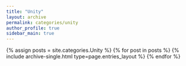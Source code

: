 ```yaml
---
title: "Unity"
layout: archive
permalink: categories/unity
author_profile: true
sidebar_main: true
---
```



{% assign posts = site.categories.Unity %}
{% for post in posts %} {% include archive-single.html type=page.entries_layout %} {% endfor %}